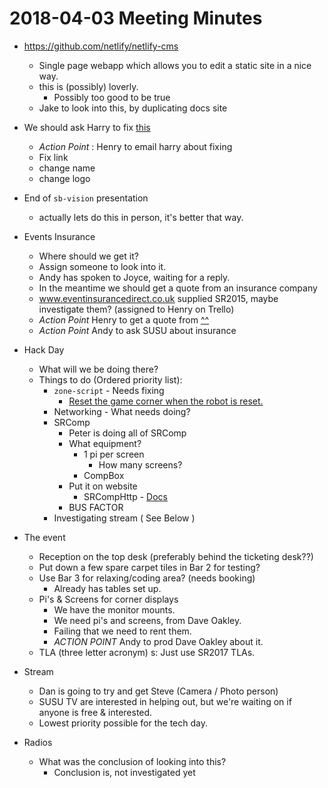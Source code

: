 # 2018-04-03 Meeting Minutes

- https://github.com/netlify/netlify-cms
    - Single page webapp which allows you to edit a static site in a nice way.
    - this is (possibly) loverly.
        - Possibly too good to be true
    - Jake to look into this, by duplicating docs site

- We should ask Harry to fix [this](https://society.ecs.soton.ac.uk/societies/index.php?lang=en#Student_Robotics)
    - *Action Point* : Henry to email harry about fixing 
    - Fix link
    - change name
    - change logo

- End of `sb-vision` presentation
    - actually lets do this in person, it's better that way.

- Events Insurance
    - Where should we get it?
    - Assign someone to look into it.
    - Andy has spoken to Joyce, waiting for a reply. 
    - In the meantime we should get a quote from an insurance company
    - www.eventinsurancedirect.co.uk supplied SR2015, maybe investigate them? (assigned to Henry on Trello)
    - *Action Point* Henry to get a quote from [^^](www.eventinsurancedirect.co.uk)
    - *Action Point* Andy to ask SUSU about insurance

- Hack Day
    - What will we be doing there?
    - Things to do (Ordered priority list):
        - `zone-script` - Needs fixing
            - [Reset the game corner when the robot is reset.](https://trello.com/c/GT2HY1BD/26-reset-the-game-corner-when-the-robot-is-reset)
        - Networking - What needs doing?
        - SRComp
            - Peter is doing all of SRComp
            - What equipment?
                - 1 pi per screen
                    - How many screens?
                - CompBox
            - Put it on website
                - SRCompHttp - [Docs](http://srcomp-http.readthedocs.io/en/latest/)
            - BUS FACTOR
        - Investigating stream ( See Below )
       


- The event
    - Reception on the top desk (preferably behind the ticketing desk??)
    - Put down a few spare carpet tiles in Bar 2 for testing?
    - Use Bar 3 for relaxing/coding area? (needs booking)
        - Already has tables set up.
    - Pi's & Screens for corner displays
        - We have the monitor mounts.
        - We need pi's and screens, from Dave Oakley.
        - Failing that we need to rent them.
        - *ACTION POINT* Andy to prod Dave Oakley about it.
    - TLA (three letter acronym) s: Just use SR2017 TLAs.

- Stream
    - Dan is going to try and get Steve (Camera / Photo person)
    - SUSU TV are interested in helping out, but we're waiting on if anyone is free & interested.
    - Lowest priority possible for the tech day.
    
- Radios
    - What was the conclusion of looking into this?
        - Conclusion is, not investigated yet
